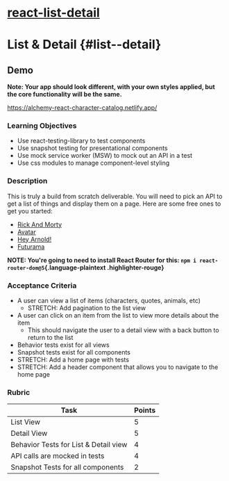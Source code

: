 [react-list-detail](https://alchemycodelab.github.io/react-list-detail/)
========================================================================

List & Detail {#list--detail}
=============

Demo
----

**Note: Your app should look different, with your own styles applied,
but the core functionality will be the same.**

<https://alchemy-react-character-catalog.netlify.app/>

### Learning Objectives

-   Use react-testing-library to test components
-   Use snapshot testing for presentational components
-   Use mock service worker (MSW) to mock out an API in a test
-   Use css modules to manage component-level styling

### Description

This is truly a build from scratch deliverable. You will need to pick an
API to get a list of things and display them on a page. Here are some
free ones to get you started:

-   [Rick And Morty](https://rickandmortyapi.com/documentation)
-   [Avatar](https://last-airbender-api.herokuapp.com/)
-   [Hey Arnold!](https://hey-arnold-api-documentation.netlify.com/)
-   [Futurama](http://futuramaapi.herokuapp.com)

**NOTE: You're going to need to install React Router for this:
`npm i react-router-dom@5`{.language-plaintext .highlighter-rouge}**

### Acceptance Criteria

-   A user can view a list of items (characters, quotes, animals, etc)
    -   STRETCH: Add pagination to the list view
-   A user can click on an item from the list to view more details about
    the item
    -   This should navigate the user to a detail view with a back
        button to return to the list
-   Behavior tests exist for all views
-   Snapshot tests exist for all components
-   STRETCH: Add a home page with tests
-   STRETCH: Add a header component that allows you to navigate to the
    home page

### Rubric

  | Task                                    | Points |
  | --------------------------------------- | -------- |
  | List View                               | 5 |
  | Detail View                             | 5 |
  | Behavior Tests for List & Detail view   | 4 |
  | API calls are mocked in tests           | 4 |
  | Snapshot Tests for all components       | 2 |

